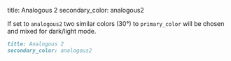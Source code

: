 title: Analogous 2
secondary_color: analogous2

If set to `analogous2` two similar colors (30°) to `primary_color` will be chosen and mixed for dark/light mode.

```markdown
title: Analogous 2
secondary_color: analogous2
```
